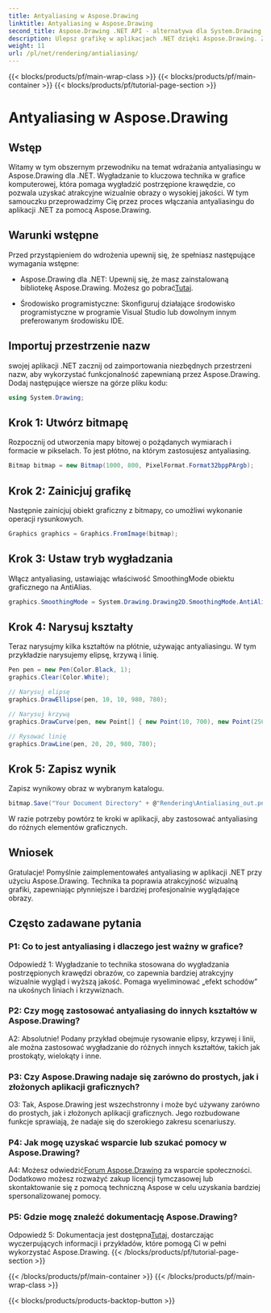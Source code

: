```yaml
---
title: Antyaliasing w Aspose.Drawing
linktitle: Antyaliasing w Aspose.Drawing
second_title: Aspose.Drawing .NET API - alternatywa dla System.Drawing.Common
description: Ulepsz grafikę w aplikacjach .NET dzięki Aspose.Drawing. Zastosuj antyaliasing, aby uzyskać gładkie krawędzie. Postępuj zgodnie z naszym przewodnikiem krok po kroku.
weight: 11
url: /pl/net/rendering/antialiasing/
---
```


{{< blocks/products/pf/main-wrap-class >}}
{{< blocks/products/pf/main-container >}}
{{< blocks/products/pf/tutorial-page-section >}}

# Antyaliasing w Aspose.Drawing

## Wstęp

Witamy w tym obszernym przewodniku na temat wdrażania antyaliasingu w Aspose.Drawing dla .NET. Wygładzanie to kluczowa technika w grafice komputerowej, która pomaga wygładzić postrzępione krawędzie, co pozwala uzyskać atrakcyjne wizualnie obrazy o wysokiej jakości. W tym samouczku przeprowadzimy Cię przez proces włączania antyaliasingu do aplikacji .NET za pomocą Aspose.Drawing.

## Warunki wstępne

Przed przystąpieniem do wdrożenia upewnij się, że spełniasz następujące wymagania wstępne:

-  Aspose.Drawing dla .NET: Upewnij się, że masz zainstalowaną bibliotekę Aspose.Drawing. Możesz go pobrać[Tutaj](https://releases.aspose.com/drawing/net/).

- Środowisko programistyczne: Skonfiguruj działające środowisko programistyczne w programie Visual Studio lub dowolnym innym preferowanym środowisku IDE.

## Importuj przestrzenie nazw

swojej aplikacji .NET zacznij od zaimportowania niezbędnych przestrzeni nazw, aby wykorzystać funkcjonalność zapewnianą przez Aspose.Drawing. Dodaj następujące wiersze na górze pliku kodu:

```csharp
using System.Drawing;
```

## Krok 1: Utwórz bitmapę

Rozpocznij od utworzenia mapy bitowej o pożądanych wymiarach i formacie w pikselach. To jest płótno, na którym zastosujesz antyaliasing.

```csharp
Bitmap bitmap = new Bitmap(1000, 800, PixelFormat.Format32bppPArgb);
```

## Krok 2: Zainicjuj grafikę

Następnie zainicjuj obiekt graficzny z bitmapy, co umożliwi wykonanie operacji rysunkowych.

```csharp
Graphics graphics = Graphics.FromImage(bitmap);
```

## Krok 3: Ustaw tryb wygładzania

Włącz antyaliasing, ustawiając właściwość SmoothingMode obiektu graficznego na AntiAlias.

```csharp
graphics.SmoothingMode = System.Drawing.Drawing2D.SmoothingMode.AntiAlias;
```

## Krok 4: Narysuj kształty

Teraz narysujmy kilka kształtów na płótnie, używając antyaliasingu. W tym przykładzie narysujemy elipsę, krzywą i linię.

```csharp
Pen pen = new Pen(Color.Black, 1);
graphics.Clear(Color.White);

// Narysuj elipsę
graphics.DrawEllipse(pen, 10, 10, 980, 780);

// Narysuj krzywą
graphics.DrawCurve(pen, new Point[] { new Point(10, 700), new Point(250, 500), new Point(500, 10), new Point(750, 500), new Point(990, 700) });

// Rysować linię
graphics.DrawLine(pen, 20, 20, 980, 780);
```

## Krok 5: Zapisz wynik

Zapisz wynikowy obraz w wybranym katalogu.

```csharp
bitmap.Save("Your Document Directory" + @"Rendering\Antialiasing_out.png");
```

W razie potrzeby powtórz te kroki w aplikacji, aby zastosować antyaliasing do różnych elementów graficznych.

## Wniosek

Gratulacje! Pomyślnie zaimplementowałeś antyaliasing w aplikacji .NET przy użyciu Aspose.Drawing. Technika ta poprawia atrakcyjność wizualną grafiki, zapewniając płynniejsze i bardziej profesjonalnie wyglądające obrazy.

## Często zadawane pytania

### P1: Co to jest antyaliasing i dlaczego jest ważny w grafice?

Odpowiedź 1: Wygładzanie to technika stosowana do wygładzania postrzępionych krawędzi obrazów, co zapewnia bardziej atrakcyjny wizualnie wygląd i wyższą jakość. Pomaga wyeliminować „efekt schodów” na ukośnych liniach i krzywiznach.

### P2: Czy mogę zastosować antyaliasing do innych kształtów w Aspose.Drawing?

A2: Absolutnie! Podany przykład obejmuje rysowanie elipsy, krzywej i linii, ale można zastosować wygładzanie do różnych innych kształtów, takich jak prostokąty, wielokąty i inne.

### P3: Czy Aspose.Drawing nadaje się zarówno do prostych, jak i złożonych aplikacji graficznych?

O3: Tak, Aspose.Drawing jest wszechstronny i może być używany zarówno do prostych, jak i złożonych aplikacji graficznych. Jego rozbudowane funkcje sprawiają, że nadaje się do szerokiego zakresu scenariuszy.

### P4: Jak mogę uzyskać wsparcie lub szukać pomocy w Aspose.Drawing?

 A4: Możesz odwiedzić[Forum Aspose.Drawing](https://forum.aspose.com/c/diagram/17) za wsparcie społeczności. Dodatkowo możesz rozważyć zakup licencji tymczasowej lub skontaktowanie się z pomocą techniczną Aspose w celu uzyskania bardziej spersonalizowanej pomocy.

### P5: Gdzie mogę znaleźć dokumentację Aspose.Drawing?

 Odpowiedź 5: Dokumentacja jest dostępna[Tutaj](https://reference.aspose.com/drawing/net/), dostarczając wyczerpujących informacji i przykładów, które pomogą Ci w pełni wykorzystać Aspose.Drawing.
{{< /blocks/products/pf/tutorial-page-section >}}

{{< /blocks/products/pf/main-container >}}
{{< /blocks/products/pf/main-wrap-class >}}

{{< blocks/products/products-backtop-button >}}
